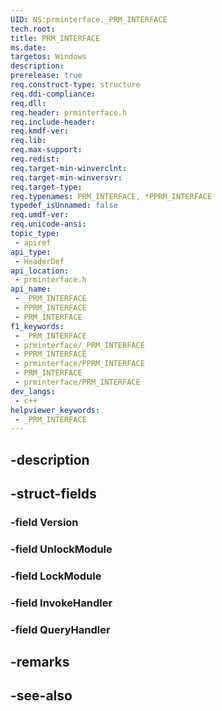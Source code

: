 ```yaml
---
UID: NS:prminterface._PRM_INTERFACE
tech.root: 
title: PRM_INTERFACE
ms.date: 
targetos: Windows
description: 
prerelease: true
req.construct-type: structure
req.ddi-compliance: 
req.dll: 
req.header: prminterface.h
req.include-header: 
req.kmdf-ver: 
req.lib: 
req.max-support: 
req.redist: 
req.target-min-winverclnt: 
req.target-min-winversvr: 
req.target-type: 
req.typenames: PRM_INTERFACE, *PPRM_INTERFACE
typedef_isUnnamed: false
req.umdf-ver: 
req.unicode-ansi: 
topic_type:
 - apiref
api_type:
 - HeaderDef
api_location:
 - prminterface.h
api_name:
 - _PRM_INTERFACE
 - PPRM_INTERFACE
 - PRM_INTERFACE
f1_keywords:
 - _PRM_INTERFACE
 - prminterface/_PRM_INTERFACE
 - PPRM_INTERFACE
 - prminterface/PPRM_INTERFACE
 - PRM_INTERFACE
 - prminterface/PRM_INTERFACE
dev_langs:
 - c++
helpviewer_keywords:
 - _PRM_INTERFACE
---
```


## -description

## -struct-fields

### -field Version

### -field UnlockModule

### -field LockModule

### -field InvokeHandler

### -field QueryHandler

## -remarks

## -see-also

